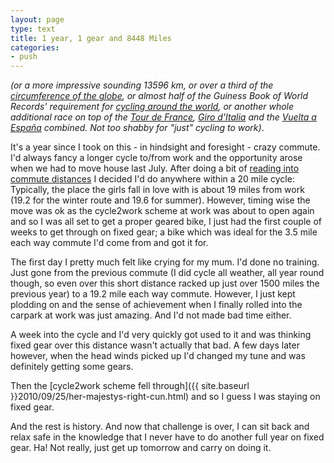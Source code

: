```yaml
---
layout: page
type: text
title: 1 year, 1 gear and 8448 Miles 
categories: 
- push
---
```

_(or a more impressive sounding 13596 km, or over a third of the [circumference of the globe](http://www.wolframalpha.com/input/?i=distance+around+the+world),  or almost half of the Guiness Book of World Records' requirement for [cycling around the world](http://en.wikipedia.org/wiki/Around_the_world_cycling_record#History), or another whole additional race on top of the [Tour de France](http://en.wikipedia.org/wiki/2011_Tour_de_France), [Giro d'Italia](http://en.wikipedia.org/wiki/2011_Giro_d%27Italia) and the [Vuelta a España](http://en.wikipedia.org/wiki/Vuelta_a_España) combined. Not too shabby for "just" cycling to work)_.

It's a year since I took on this - in hindsight and foresight - crazy commute. I'd always fancy a longer cycle to/from work and the opportunity arose when we had to move house last July. After doing a bit of [reading into commute distances](http://www.londoncyclist.co.uk/features/how-many-miles-is-your-bicycle-commute/) I decided I'd do anywhere within a 20 mile cycle: Typically, the place the girls fall in love with is about 19 miles from work (19.2 for the winter route and 19.6 for summer). However, timing wise the move was ok as the cycle2work scheme at work was about to open again and so I was all set to get a proper geared bike, I just had the first couple of weeks to get through on fixed gear; a bike which was ideal for the 3.5 mile each way commute I'd come from and got it for.

The first day I pretty much felt like crying for my mum. I'd done no training. Just gone from the previous commute (I did cycle all weather, all year round though, so even over this short distance racked up just over 1500 miles the previous year) to a 19.2 mile each way commute. However, I just kept plodding on and the sense of achievement when I finally rolled into the carpark at work was just amazing. And I'd not made bad time either.

A week into the cycle and I'd very quickly got used to it and was thinking fixed gear over this distance wasn't actually that bad. A few days later however, when the head winds picked up I'd changed my tune and was definitely getting some gears.

Then the [cycle2work scheme fell through]({{ site.baseurl }}2010/09/25/her-majestys-right-cun.html) and so I guess I was staying on fixed gear.

And the rest is history. And now that challenge is over, I can sit back and relax safe in the knowledge that I never have to do another full year on fixed gear. Ha! Not really, just get up tomorrow and carry on doing it.
